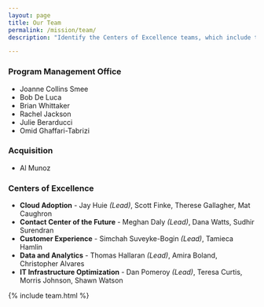 ```yaml
---
layout: page
title: Our Team
permalink: /mission/team/
description: "Identify the Centers of Excellence teams, which include the Program Management Office, Acquisition, Cloud Adoption, IT Infrastructure Optimization, Customer Experience, Contact Center, and Data and Analytics."

---
```


### Program Management Office
- Joanne Collins Smee
- Bob De Luca
- Brian Whittaker
- Rachel Jackson
- Julie Berarducci
- Omid Ghaffari-Tabrizi

### Acquisition
- Al Munoz

### Centers of Excellence
- **Cloud Adoption** - Jay Huie *(Lead)*, Scott Finke, Therese Gallagher, Mat Caughron
- **Contact Center of the Future** - Meghan Daly *(Lead)*, Dana Watts, Sudhir Surendran
- **Customer Experience** - Simchah Suveyke-Bogin *(Lead)*, Tamieca Hamlin
- **Data and Analytics** - Thomas Hallaran *(Lead)*, Amira Boland, Christopher Alvares
- **IT Infrastructure Optimization** - Dan Pomeroy *(Lead)*, Teresa Curtis, Morris Johnson, Shawn Watson



{% include team.html %}
